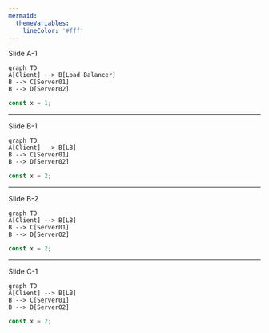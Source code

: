 ```yaml
---
mermaid:
  themeVariables:
    lineColor: '#fff'
---
```


Slide A-1

```mermaid
graph TD
A[Client] --> B[Load Balancer]
B --> C[Server01]
B --> D[Server02]
```

```js
const x = 1;
```

---

Slide B-1

```mermaid
graph TD
A[Client] --> B[LB]
B --> C[Server01]
B --> D[Server02]
```

```js
const x = 2;
```

----

Slide B-2

```mermaid
graph TD
A[Client] --> B[LB]
B --> C[Server01]
B --> D[Server02]
```

```js
const x = 2;
```

---

Slide C-1

```mermaid
graph TD
A[Client] --> B[LB]
B --> C[Server01]
B --> D[Server02]
```

```js
const x = 2;
```
